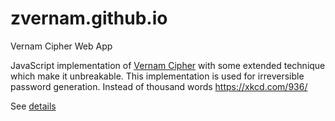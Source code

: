 # zvernam.github.io

Vernam Cipher Web App

JavaScript implementation of [Vernam Cipher](https://en.wikipedia.org/wiki/Gilbert_Vernam#The_Vernam_cipher) with some extended technique which make it unbreakable. This implementation is used for irreversible password generation.
Instead of thousand words https://xkcd.com/936/

See [details](https://github.com/ZVernam/vernam-cipher)
